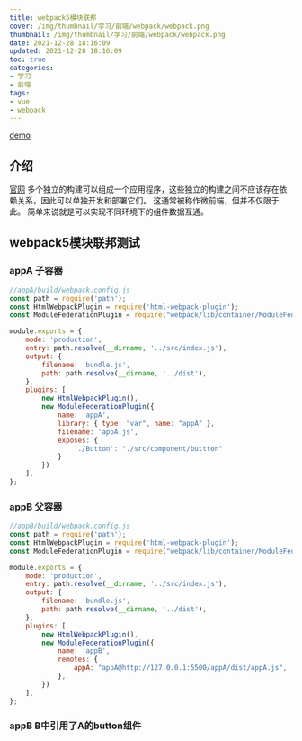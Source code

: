 ```yaml
---
title: webpack5模块联邦
cover: /img/thumbnail/学习/前端/webpack/webpack.png
thumbnail: /img/thumbnail/学习/前端/webpack/webpack.png
date: 2021-12-28 18:16:09
updated: 2021-12-28 18:16:09
toc: true
categories: 
- 学习
- 前端
tags: 
- vue
- webpack
---
```


[demo](https://github.com/qianduanzhou/moduleFederation-study)

## 介绍
[官网](https://webpack.docschina.org/concepts/module-federation/)
多个独立的构建可以组成一个应用程序，这些独立的构建之间不应该存在依赖关系，因此可以单独开发和部署它们。
这通常被称作微前端，但并不仅限于此。
简单来说就是可以实现不同环境下的组件数据互通。
<!--more-->
## webpack5模块联邦测试
### appA 子容器
``` javascript
//appA/build/webpack.config.js
const path = require('path');
const HtmlWebpackPlugin = require('html-webpack-plugin');
const ModuleFederationPlugin = require("webpack/lib/container/ModuleFederationPlugin");

module.exports = {
    mode: 'production',
    entry: path.resolve(__dirname, '../src/index.js'),
    output: {
        filename: 'bundle.js',
        path: path.resolve(__dirname, '../dist'),
    },
    plugins: [
        new HtmlWebpackPlugin(),
        new ModuleFederationPlugin({
            name: 'appA',
            library: { type: "var", name: "appA" },
            filename: 'appA.js',
            exposes: {
                './Button': "./src/component/buttton"
            }
        })
    ],
};
```
### appB 父容器
``` javascript
//appB/build/webpack.config.js
const path = require('path');
const HtmlWebpackPlugin = require('html-webpack-plugin');
const ModuleFederationPlugin = require("webpack/lib/container/ModuleFederationPlugin");

module.exports = {
    mode: 'production',
    entry: path.resolve(__dirname, '../src/index.js'),
    output: {
        filename: 'bundle.js',
        path: path.resolve(__dirname, '../dist'),
    },
    plugins: [
        new HtmlWebpackPlugin(),
        new ModuleFederationPlugin({
            name: 'appB',
            remotes: {
                appA: "appA@http://127.0.0.1:5500/appA/dist/appA.js",
            },
        })
    ],
};
```
### appB B中引用了A的button组件